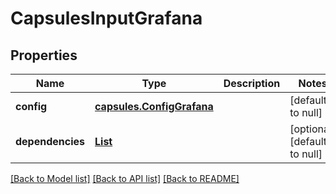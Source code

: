# CapsulesInputGrafana
## Properties

Name | Type | Description | Notes
------------ | ------------- | ------------- | -------------
**config** | [**capsules.ConfigGrafana**](capsules.ConfigGrafana.md) |  | [default to null]
**dependencies** | [**List**](string.md) |  | [optional] [default to null]

[[Back to Model list]](../README.md#documentation-for-models) [[Back to API list]](../README.md#documentation-for-api-endpoints) [[Back to README]](../README.md)

